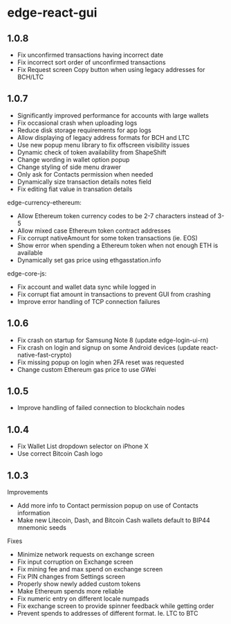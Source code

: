 # edge-react-gui

## 1.0.8

* Fix unconfirmed transactions having incorrect date
* Fix incorrect sort order of unconfirmed transactions
* Fix Request screen Copy button when using legacy addresses for BCH/LTC

## 1.0.7

* Significantly improved performance for accounts with large wallets
* Fix occasional crash when uploading logs
* Reduce disk storage requirements for app logs
* Allow displaying of legacy address formats for BCH and LTC
* Use new popup menu library to fix offscreen visibility issues
* Dynamic check of token availability from ShapeShift
* Change wording in wallet option popup
* Change styling of side menu drawer
* Only ask for Contacts permission when needed
* Dynamically size transaction details notes field
* Fix editing fiat value in transation details

edge-currency-ethereum:
* Allow Ethereum token currency codes to be 2-7 characters instead of 3-5
* Allow mixed case Ethereum token contract addresses
* Fix corrupt nativeAmount for some token transactions (ie. EOS)
* Show error when spending a Ethereum token when not enough ETH is available
* Dynamically set gas price using ethgasstation.info

edge-core-js:
* Fix account and wallet data sync while logged in
* Fix corrupt fiat amount in transactions to prevent GUI from crashing
* Improve error handling of TCP connection failures

## 1.0.6

* Fix crash on startup for Samsung Note 8 (update edge-login-ui-rn)
* Fix crash on login and signup on some Android devices (update react-native-fast-crypto)
* Fix missing popup on login when 2FA reset was requested
* Change custom Ethereum gas price to use GWei

## 1.0.5

* Improve handling of failed connection to blockchain nodes

## 1.0.4

* Fix Wallet List dropdown selector on iPhone X
* Use correct Bitcoin Cash logo

## 1.0.3

Improvements

* Add more info to Contact permission popup on use of Contacts information
* Make new Litecoin, Dash, and Bitcoin Cash wallets default to BIP44 mnemonic seeds

Fixes

* Minimize network requests on exchange screen
* Fix input corruption on Exchange screen
* Fix mining fee and max spend on exchange screen
* Fix PIN changes from Settings screen
* Properly show newly added custom tokens
* Make Ethereum spends more reliable
* Fix numeric entry on different locale numpads
* Fix exchange screen to provide spinner feedback while getting order
* Prevent spends to addresses of different format. Ie. LTC to BTC

